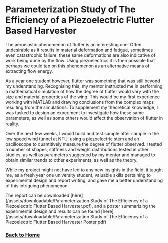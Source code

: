 # Parameterization Study of The Efficiency of a Piezoelectric Flutter Based Harvester

The aeroelastic phenomenon of flutter is an interesting one. Often undesirable as it results in material deformation and fatigue, sometimes even catastrophic failure, these same deformations are also indicative of work being done by the flow. Using piezoelectrics it is then possible that perhaps we could tap on this phenomenon as an alternative means of extracting flow energy.

As a year one student however, flutter was something that was still beyond my understanding. Recognising this, my mentor instructed me in performing a mathematical simulation of how the degree of flutter would vary with the size and material properties of the wing. This would be my first experience working with MATLAB and drawing conclusions from the complex maps resulting from the simulations. To supplement my theoretical knowledge, I was tasked to design an experiment to investigate how these same parameters, as well as some others would affect the observation of flutter in reality.

Over the next few weeks, I would build and test sample after sample in the low speed wind tunnel at NTU, using a piezoelectric stem and an oscilloscope to quantitively measure the degree of flutter observed. I tested a number of shapes, stiffness and weight distributions tested in other studies, as well as parameters suggested by my mentor and managed to obtain similar trends to other experiments, as well as the theory.

While my project might not have led to any new insights in the field, it taught me, as a fresh year one university student, valuable skills pertaining to experimental design and report writing, and gave me a better understanding of this intriguing phenomenon.

The report can be downloaded [here](/assets/downloadable/Parameterization Study of The Efficiency of a Piezoelectric Flutter Based Harvester.pdf), and a poster summarizing the experimental design and results can be found [here](/assets/downloadable/Parameterization Study of The Efficiency of a Piezoelectric Flutter Based Harvester Poster.pdf)


### [Back to Home](/)
